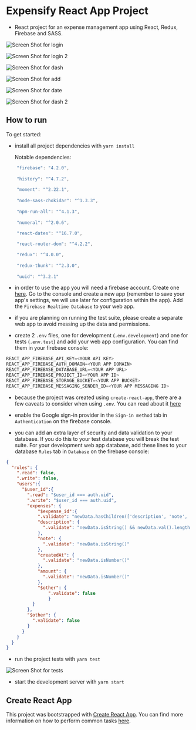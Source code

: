 # Expensify React App Project

* React project for an expense management app using React, Redux, Firebase and SASS.

![Screen Shot for login](https://github.com/digaodev/react-expensify/blob/docs/docs/Screen_login.png?raw=true)

![Screen Shot for login 2](https://github.com/digaodev/react-expensify/blob/docs/docs/Screen_login2.png?raw=true)

![Screen Shot for dash](https://github.com/digaodev/react-expensify/blob/docs/docs/Screen_dash.png?raw=true)

![Screen Shot for add](https://github.com/digaodev/react-expensify/blob/docs/docs/Screen_add.png?raw=true)

![Screen Shot for date](https://github.com/digaodev/react-expensify/blob/docs/docs/Screen_date.png?raw=true)

![Screen Shot for dash 2](https://github.com/digaodev/react-expensify/blob/docs/docs/Screen_dash2.png?raw=true)

## How to run

To get started:

* install all project dependencies with `yarn install`

  Notable dependencies:
```js
    "firebase": "4.2.0",
    
    "history": "^4.7.2",
    
    "moment": "^2.22.1",
    
    "node-sass-chokidar": "^1.3.3",
    
    "npm-run-all": "^4.1.3",
    
    "numeral": "^2.0.6",
    
    "react-dates": "^16.7.0",

    "react-router-dom": "^4.2.2",

    "redux": "^4.0.0",
    
    "redux-thunk": "^2.3.0",
    
    "uuid": "^3.2.1"
```

* in order to use the app you will need a firebase account. Create one [here](https://firebase.google.com/). Go to the console and create a new app (remember to save your app's settings, we will use later for configuration within the app). Add the `Firebase Realtime Database` to your web app.

* if you are planning on running the test suite, please create a separate web app to avoid messing up the data and permissions.

* create 2 `.env` files, one for development (`.env.development`) and one for tests (`.env.test`) and add your web app configuration. You can find them in your firebase console:

```js
REACT_APP_FIREBASE_API_KEY=<YOUR API KEY>
REACT_APP_FIREBASE_AUTH_DOMAIN=<YOUR APP DOMAIN>
REACT_APP_FIREBASE_DATABASE_URL=<YOUR APP URL>
REACT_APP_FIREBASE_PROJECT_ID=<YOUR APP ID>
REACT_APP_FIREBASE_STORAGE_BUCKET=<YOUR APP BUCKET>
REACT_APP_FIREBASE_MESSAGING_SENDER_ID=<YOUR APP MESSAGING ID>
```

* because the project was created using `create-react-app`, there are a few caveats to consider when using `.env`. You can read about it [here](https://github.com/facebook/create-react-app/blob/master/packages/react-scripts/template/README.md#adding-custom-environment-variables)

* enable the Google sign-in provider in the `Sign-in method` tab in `Authentication` on the firebase console.

* you can add an extra layer of security and data validation to your database. If you do this to your test database you will break the test suite. For your development web app database, add these lines to your database `Rules` tab in `Database` on the firebase console:

```json
{
  "rules": {
    ".read": false,
    ".write": false,
    "users":{
      "$user_id":{
        ".read": "$user_id === auth.uid",
        ".write": "$user_id === auth.uid",
        "expenses": {
        	"$expense_id":{
            ".validate": "newData.hasChildren(['description', 'note', 'createdAt', 'amount'])",
            "description": {
              ".validate": "newData.isString() && newData.val().length > 0"
            },
            "note": {
              ".validate": "newData.isString()"
            },
            "createdAt": {
              ".validate": "newData.isNumber()"
            },
            "amount": {
              ".validate": "newData.isNumber()"
            },
          	"$other": {
         		".validate": false
        		}
          }
        },
        "$other": {
          ".validate": false
        }
      }
    }
  }
}
```

* run the project tests with `yarn test`

![Screen Shot for tests](https://github.com/digaodev/react-expensify/blob/docs/docs/Screen_tests.png?raw=true)

* start the development server with `yarn start`

## Create React App

This project was bootstrapped with [Create React App](https://github.com/facebookincubator/create-react-app). You can find more information on how to perform common tasks [here](https://github.com/facebookincubator/create-react-app/blob/master/packages/react-scripts/template/README.md).
